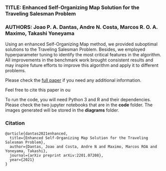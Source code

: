 ### TITLE:  Enhanced Self-Organizing Map Solution for the Traveling Salesman Problem
### AUTHORS: Joao P. A. Dantas, Andre N. Costa, Marcos R. O. A. Maximo, Takashi Yoneyama

Using an enhanced Self-Organizing Map method, we provided suboptimal solutions to the Traveling Salesman Problem. Besides, we employed hyperparameter tuning to identify the most critical features in the algorithm. All improvements in the benchmark work brought consistent results and may inspire future efforts to improve this algorithm and apply it to different problems.

Please check the [full paper](https://arxiv.org/abs/2201.07208) if you need any additional information.

Feel free to cite this paper in ou

To run the code, you will need Python 3 and R and their dependencies. Please check the two jupyter notebooks that are in the **code**  folder. The images generated will be stored in the **diagrams** folder. 


### Citation
```
@article{dantas2021enhanced,
  title={Enhanced Self-Organizing Map Solution for the Traveling Salesman Problem},
  author={Dantas, Joao and Costa, Andre N and Maximo, Marcos ROA and Yoneyama, Takashi},
  journal={arXiv preprint arXiv:2201.07208},
  year={2021}
}
```
